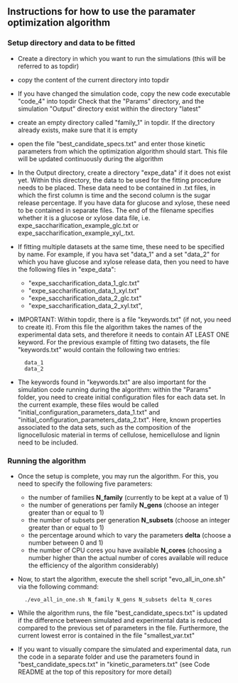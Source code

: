  

## Instructions for how to use the paramater optimization algorithm


### Setup directory and data to be fitted

- Create a directory in which you want to run the simulations (this will be referred to as topdir)

- copy the content of the current directory into topdir

- If you have changed the simulation code, copy the new code executable "code_4" into topdir
Check that the "Params" directory, and the simulation "Output" directory exist within the directory "latest"

- create an empty directory called "family_1" in topdir. If the directory already exists, make sure that it is empty

- open the file "best_candidate_specs.txt" and enter those kinetic parameters from which the optimization algorithm should start. This file will be updated continuously during the algorithm

- In the Output directory, create a directory "expe_data" if it does not exist yet. Within this directory,
 the data to be used for the fitting procedure needs to be placed.
 These data need to be contained in .txt files,
 in which the first column is time and the second column is the sugar release percentage.
 If you have data for glucose and xylose, these need to be contained in separate files.
 The end of the filename specifies whether it is a glucose or xylose data file, i.e. expe_saccharification_example_glc.txt or expe_saccharification_example_xyl_.txt.

- If fitting multiple datasets at the same time, these need to be specified by name. For example, if you hava set "data_1"
 and a set "data_2" for which you have glucose and xylose release data, then you need to have the following files in "expe_data":
     - "expe_saccharification_data_1_glc.txt" 
     - "expe_saccharification_data_1_xyl.txt"
     - "expe_saccharification_data_2_glc.txt"
     - "expe_saccharification_data_2_xyl.txt", 

- IMPORTANT: Within topdir, there is a file "keywords.txt" (if not, you need to create it). From this file the algorithm takes
the names of the experimental data sets, and therefore it needs to contain AT LEAST ONE keyword. For the previous example of fitting two datasets, the file "keywords.txt" would contain the following two entries:

        data_1
        data_2

- The keywords found in "keywords.txt" are also important for the simulation code running during the algorithm: within the "Params" folder, you need to create initial configuration files for each data set.
In the current example, these files would be called "initial_configuration_parameters_data_1.txt" and "initial_configuration_parameters_data_2.txt". Here, known properties associated to the data sets, such as the composition of the lignocellulosic material in terms of cellulose, hemicellulose and lignin need to be included.

### Running the algorithm

- Once the setup is complete, you may run the algorithm. For this, you need to specify the following five parameters:

    - the number of families **N_family** (currently to be kept at a value of 1)
    - the number of generations per family **N_gens** (choose an integer greater than or equal to 1)
    - the number of subsets per generation **N_subsets** (choose an integer greater than or equal to 1)
    - the percentage around which to vary the parameters **delta** (choose a number between 0 and 1)
    - the number of CPU cores you have available **N_cores** (choosing a number higher than the actual number of cores available will reduce the efficiency of the algorithm considerably)

- Now, to start the algorithm, execute the shell script "evo_all_in_one.sh" via the following command:

        ./evo_all_in_one.sh N_family N_gens N_subsets delta N_cores

- While the algorithm runs, the file "best_candidate_specs.txt" is updated if the difference between simulated and experimental data is reduced compared to the previous set of parameters in the file. Furthermore, the current lowest error is contained in the file "smallest_var.txt"

- If you want to visually compare the simulated and experimental data, run the code in a separate folder and use the parameters found in "best_candidate_specs.txt" in "kinetic_parameters.txt" (see Code README at the top of this repository for more detail)